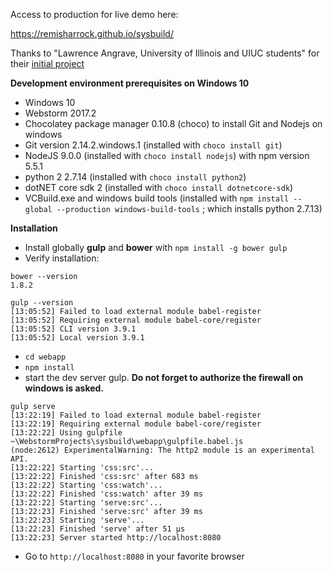 Access to production for live demo here:

https://remisharrock.github.io/sysbuild/

Thanks to "Lawrence Angrave, University of Illinois and UIUC students" for their [initial project](https://github.com/cs-education/sysbuild/)

**Development environment prerequisites on Windows 10**

- Windows 10
- Webstorm 2017.2
- Chocolatey package manager 0.10.8 (choco) to install Git and Nodejs on windows
- Git version 2.14.2.windows.1 (installed with `choco install git`)
- NodeJS 9.0.0 (installed with `choco install nodejs`) with npm version 5.5.1
- python 2 2.7.14 (installed with `choco install python2`)
- dotNET core sdk 2 (installed with `choco install dotnetcore-sdk`)
- VCBuild.exe and windows build tools (installed with `npm install --global --production windows-build-tools` ; which installs python 2.7.13)

**Installation**

- Install globally **gulp** and **bower** with `npm install -g bower gulp`
- Verify installation:  
```
bower --version
1.8.2
```
```
gulp --version
[13:05:52] Failed to load external module babel-register
[13:05:52] Requiring external module babel-core/register
[13:05:52] CLI version 3.9.1
[13:05:52] Local version 3.9.1
```

- `cd webapp`
- `npm install`
- start the dev server gulp. **Do not forget to authorize the firewall on windows is asked.**
```
gulp serve
[13:22:19] Failed to load external module babel-register
[13:22:19] Requiring external module babel-core/register
[13:22:22] Using gulpfile ~\WebstormProjects\sysbuild\webapp\gulpfile.babel.js
(node:2612) ExperimentalWarning: The http2 module is an experimental API.
[13:22:22] Starting 'css:src'...
[13:22:22] Finished 'css:src' after 683 ms
[13:22:22] Starting 'css:watch'...
[13:22:22] Finished 'css:watch' after 39 ms
[13:22:22] Starting 'serve:src'...
[13:22:23] Finished 'serve:src' after 39 ms
[13:22:23] Starting 'serve'...
[13:22:23] Finished 'serve' after 51 μs
[13:22:23] Server started http://localhost:8080
```
- Go to `http://localhost:8080` in your favorite browser

 
